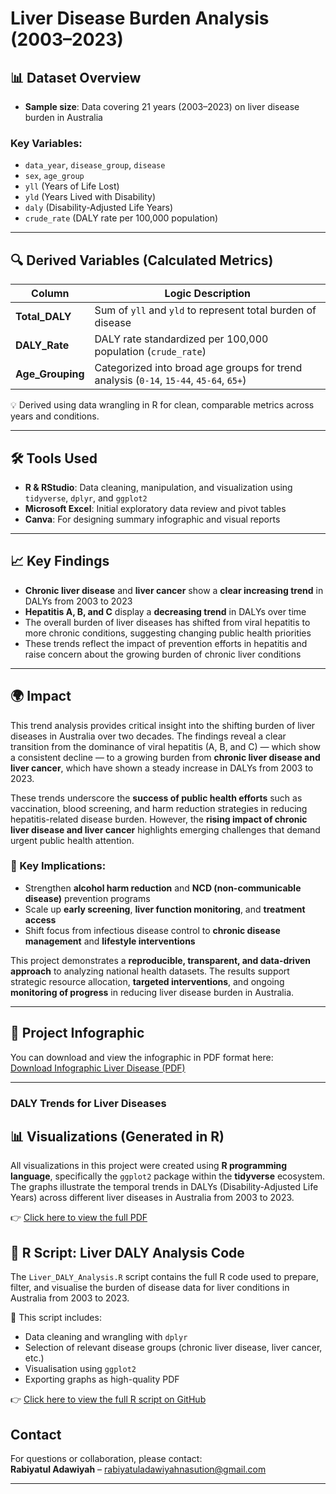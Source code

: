 # Liver Disease Burden Analysis (2003–2023)

## 📊 Dataset Overview
- **Sample size**: Data covering 21 years (2003–2023) on liver disease burden in Australia

### **Key Variables:**
- `data_year`, `disease_group`, `disease`  
- `sex`, `age_group`  
- `yll` (Years of Life Lost)  
- `yld` (Years Lived with Disability)  
- `daly` (Disability-Adjusted Life Years)  
- `crude_rate` (DALY rate per 100,000 population)

---

## 🔍 Derived Variables (Calculated Metrics)

| Column           | Logic Description                                                                 |
|------------------|------------------------------------------------------------------------------------|
| **Total_DALY**   | Sum of `yll` and `yld` to represent total burden of disease                       |
| **DALY_Rate**    | DALY rate standardized per 100,000 population (`crude_rate`)                      |
| **Age_Grouping** | Categorized into broad age groups for trend analysis (`0-14`, `15-44`, `45-64`, `65+`) |

💡 Derived using data wrangling in R for clean, comparable metrics across years and conditions.

---

## 🛠️ Tools Used
- **R & RStudio**: Data cleaning, manipulation, and visualization using `tidyverse`, `dplyr`, and `ggplot2`  
- **Microsoft Excel**: Initial exploratory data review and pivot tables  
- **Canva**: For designing summary infographic and visual reports

---

## 📈 Key Findings
- **Chronic liver disease** and **liver cancer** show a **clear increasing trend** in DALYs from 2003 to 2023  
- **Hepatitis A, B, and C** display a **decreasing trend** in DALYs over time  
- The overall burden of liver diseases has shifted from viral hepatitis to more chronic conditions, suggesting changing public health priorities  
- These trends reflect the impact of prevention efforts in hepatitis and raise concern about the growing burden of chronic liver conditions

---

## 🌍 Impact

This trend analysis provides critical insight into the shifting burden of liver diseases in Australia over two decades. The findings reveal a clear transition from the dominance of viral hepatitis (A, B, and C) — which show a consistent decline — to a growing burden from **chronic liver disease and liver cancer**, which have shown a steady increase in DALYs from 2003 to 2023.

These trends underscore the **success of public health efforts** such as vaccination, blood screening, and harm reduction strategies in reducing hepatitis-related disease burden. However, the **rising impact of chronic liver disease and liver cancer** highlights emerging challenges that demand urgent public health attention.

### 🔎 Key Implications:
- Strengthen **alcohol harm reduction** and **NCD (non-communicable disease)** prevention programs  
- Scale up **early screening**, **liver function monitoring**, and **treatment access**  
- Shift focus from infectious disease control to **chronic disease management** and **lifestyle interventions**

This project demonstrates a **reproducible, transparent, and data-driven approach** to analyzing national health datasets. The results support strategic resource allocation, **targeted interventions**, and ongoing **monitoring of progress** in reducing liver disease burden in Australia.

---

## 📄 Project Infographic

You can download and view the infographic in PDF format here:  
[Download Infographic Liver Disease (PDF)](Infographic%20Liver%20Disease.pdf)

---


### DALY Trends for Liver Diseases
## 📊 Visualizations (Generated in R)

All visualizations in this project were created using **R programming language**, specifically the `ggplot2` package within the **tidyverse** ecosystem. The graphs illustrate the temporal trends in DALYs (Disability-Adjusted Life Years) across different liver diseases in Australia from 2003 to 2023.

👉 [Click here to view the full PDF](https://github.com/rabiya-PHproject/Liver-Disease-Burden-in-Australia/blob/main/Liver%20DALY%20Trend%20in%20Australia.pdf)

## 📂 R Script: Liver DALY Analysis Code

The `Liver_DALY_Analysis.R` script contains the full R code used to prepare, filter, and visualise the burden of disease data for liver conditions in Australia from 2003 to 2023.

🧪 This script includes:
- Data cleaning and wrangling with `dplyr`
- Selection of relevant disease groups (chronic liver disease, liver cancer, etc.)
- Visualisation using `ggplot2`
- Exporting graphs as high-quality PDF

👉 [Click here to view the full R script on GitHub](https://github.com/rabiya-PHproject/Liver-Disease-Burden-in-Australia/blob/main/Liver_DALY_Analysis.R)



## Contact  
For questions or collaboration, please contact:  
**Rabiyatul Adawiyah** – rabiyatuladawiyahnasution@gmail.com

---

